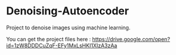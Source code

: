 # Denoising-Autoencoder
Project to denoise images using machine learning. 

You can get the project files here : https://drive.google.com/open?id=1zW8DDDCuZqF-EFy1MxLsHKI1XIzA3zAa

